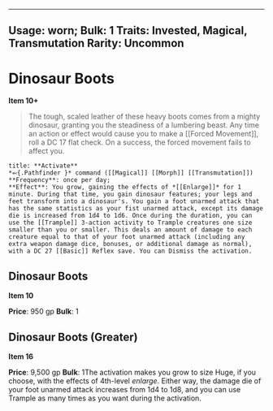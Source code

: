 
---
Usage: worn;
Bulk: 1
Traits: Invested, Magical, Transmutation
Rarity: Uncommon
---

# Dinosaur Boots

**Item 10+**

> The tough, scaled leather of these heavy boots comes from a mighty dinosaur, granting you the steadiness of a lumbering beast. Any time an action or effect would cause you to make a [[Forced Movement]], roll a DC 17 flat check. On a success, the forced movement fails to affect you.

```ad-embed-ability
title: **Activate**
*⬻{.Pathfinder }* command ([[Magical]] [[Morph]] [[Transmutation]]) 
**Frequency**: once per day;
**Effect**: You grow, gaining the effects of *[[Enlarge]]* for 1 minute. During that time, you gain dinosaur features; your legs and feet transform into a dinosaur's. You gain a foot unarmed attack that has the same statistics as your fist unarmed attack, except its damage die is increased from 1d4 to 1d6. Once during the duration, you can use the [[Trample]] 3-action activity to Trample creatures one size smaller than you or smaller. This deals an amount of damage to each creature equal to that of your foot unarmed attack (including any extra weapon damage dice, bonuses, or additional damage as normal), with a DC 27 [[Basic]] Reflex save. You can Dismiss the activation.

```

## Dinosaur Boots

**Item 10**

**Price**: 950 gp
**Bulk**: 1

## Dinosaur Boots (Greater)

**Item 16**

**Price**: 9,500 gp
**Bulk**: 1The activation makes you grow to size Huge, if you choose, with the effects of 4th-level *enlarge*. Either way, the damage die of your foot unarmed attack increases from 1d4 to 1d8, and you can use Trample as many times as you want during the activation.
